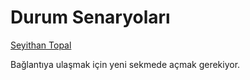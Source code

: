 # Durum Senaryoları
[Seyithan Topal](https://github.com/Seyit10/postmates-project/blob/main/assets/useCaseSablon.pdf?raw=true)
</hr>

Bağlantıya ulaşmak için yeni sekmede açmak gerekiyor.
